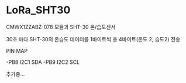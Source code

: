# LoRa_SHT30

CMWX1ZZABZ-078 모듈과 SHT-30 온/습도센서

30초 마다 SHT-30의 온습도 데이터를 1바이트씩 총 4바이트(온도 2, 습도2) 전송

PIN MAP

-PB8 I2C1 SDA
-PB9 I2C2 SCL

추가중...
